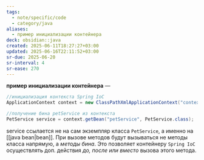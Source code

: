 ```yaml
---
tags:
  - note/specific/code
  - category/java
aliases:
  - пример инициализации контейнера
deck: obsidian::java
created: 2025-06-11T18:27:27+03:00
updated: 2025-06-16T22:11:52+03:00
sr-due: 2025-06-20
sr-interval: 4
sr-ease: 270
---
```


**пример инициализации контейнера**
—
```java
//инициализация контекста Spring IoC
ApplicationContext context = new ClassPathXmlApplicationContext("context.xml");

//получение бина petService из контекста
PetService service = context.getBean("petService", PetService.class);

```
service ссылается не на сам экземпляр класса `PetService`, а именно на [[java bean|bean]]. При вызове методов будут вызываться не методы класса напрямую, а *методы бина*. Это позволяет контейнеру `Spring IoC` осуществлять доп. действия *до, после или вместо* вызова этого метода.
